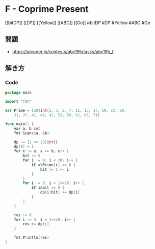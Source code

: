 # F - Coprime Present
[[bitDP]] [[DP]] [[Yellow]] [[ABC]] [[Go]]
#bitDP #DP #Yellow #ABC #Go 

## 問題
- https://atcoder.jp/contests/abc195/tasks/abc195_f

## 解き方
### Code
```go
package main

import "fmt"

var Prime = [20]int{2, 3, 5, 7, 11, 13, 17, 19, 23, 29,
	31, 37, 41, 43, 47, 53, 59, 61, 67, 71}

func main() {
	var a, b int
	fmt.Scan(&a, &b)

	dp := [1 << 20]int{}
	dp[0] = 1
	for x := a; x <= b; x++ {
		bit := 0
		for i := 0; i < 20; i++ {
			if x%Prime[i] == 0 {
				bit |= 1 << i
			}
		}
		for i := 0; i < 1<<20; i++ {
			if i&bit == 0 {
				dp[i|bit] += dp[i]
			}
		}
	}

	res := 0
	for i := 0; i < 1<<20; i++ {
		res += dp[i]
	}

	fmt.Println(res)
}
```